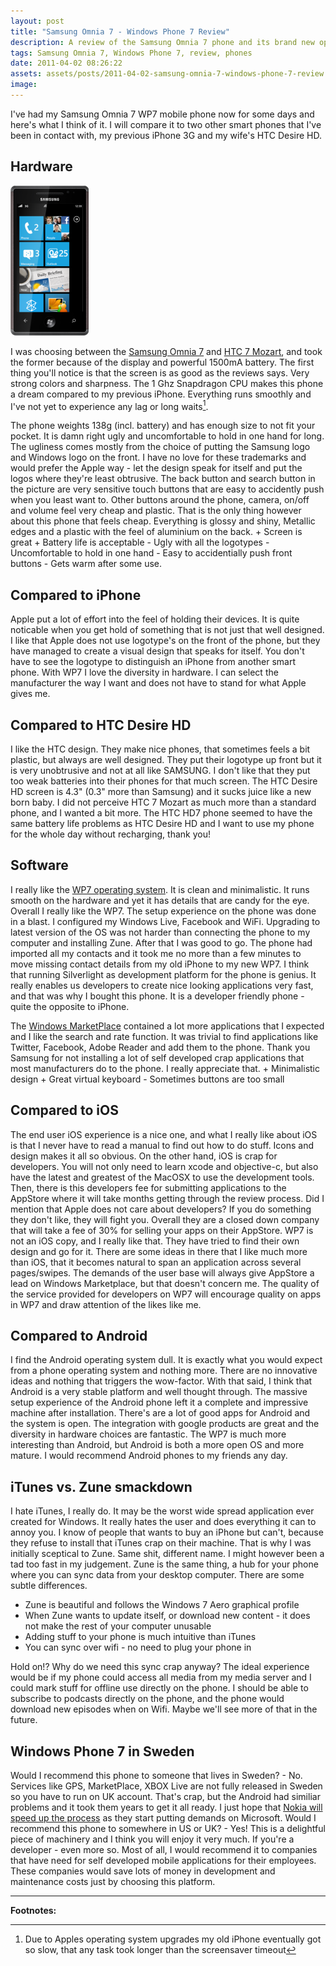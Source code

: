 ```yaml
---
layout: post
title: "Samsung Omnia 7 - Windows Phone 7 Review"
description: A review of the Samsung Omnia 7 phone and its brand new operating system Windows Phone 7.
tags: Samsung Omnia 7, Windows Phone 7, review, phones
date: 2011-04-02 08:26:22
assets: assets/posts/2011-04-02-samsung-omnia-7-windows-phone-7-review
image: 
---
```


I've had my Samsung Omnia 7 WP7 mobile phone now for some days and here's what I think of it. I will compare it to two other smart phones that I've been in contact with, my previous iPhone 3G and my wife's HTC Desire HD.

## Hardware

![Samsung Omnia 7 Windows Phone 7](/assets/posts/2011-04-02-samsung-omnia-7-windows-phone-7-review/omnia7.png)

I was choosing between the [Samsung Omnia 7](http://www.omnia7.samsungmobile.com) and [HTC 7 Mozart](http://www.htc.com/www/product/7mozart/overview.html), and took the former because of the display and powerful 1500mA battery. The first thing you'll notice is that the screen is as good as the reviews says. Very strong colors and sharpness. The 1 Ghz Snapdragon CPU makes this phone a dream compared to my previous iPhone. Everything runs smoothly and I've not yet to experience any lag or long waits[^1].

The phone weights 138g (incl. battery) and has enough size to not fit your pocket. It is damn right ugly and uncomfortable to hold in one hand for long. The ugliness comes mostly from the choice of putting the Samsung logo and Windows logo on the front. I have no love for these trademarks and would prefer the Apple way - let the design speak for itself and put the logos where they're least obtrusive.  The back button and search button in the picture are very sensitive touch buttons that are easy to accidently push when you least want to. Other buttons around the phone, camera, on/off and volume feel very cheap and plastic. That is the only thing however about this phone that feels cheap. Everything is glossy and shiny, Metallic edges and a plastic with the feel of aluminium on the back.  + Screen is great + Battery life is acceptable  - Ugly with all the logotypes - Uncomfortable to hold in one hand - Easy to accidentially push front buttons - Gets warm after some use.

## Compared to iPhone

Apple put a lot of effort into the feel of holding their devices. It is quite noticable when you get hold of something that is not just that well designed. I like that Apple does not use logotype's on the front of the phone, but they have managed to create a visual design that speaks for itself. You don't have to see the logotype to distinguish an iPhone from another smart phone.  With WP7 I love the diversity in hardware. I can select the manufacturer the way I want and does not have to stand for what Apple gives me.

## Compared to HTC Desire HD

I like the HTC design. They make nice phones, that sometimes feels a bit plastic, but always are well designed. They put their logotype up front but it is very unobtrusive and not at all like SAMSUNG. I don't like that they put too weak batteries into their phones for that much screen. The HTC Desire HD screen is 4.3" (0.3" more than Samsung) and it sucks juice like a new born baby.  I did not perceive HTC 7 Mozart as much more than a standard phone, and I wanted a bit more. The HTC HD7 phone seemed to have the same battery life problems as HTC Desire HD and I want to use my phone for the whole day without recharging, thank you!

## Software

I really like the [WP7 operating system](http://www.microsoft.com/windowsmobile/sv-se/default.mspx). It is clean and minimalistic. It runs smooth on the hardware and yet it has details that are candy for the eye. Overall I really like the WP7.  The setup experience on the phone was done in a blast. I configured my Windows Live, Facebook and WiFi. Upgrading to latest version of the OS was not harder than connecting the phone to my computer and installing Zune. After that I was good to go. The phone had imported all my contacts and it took me no more than a few minutes to move missing contact details from my old iPhone to my new WP7.  I think that running Silverlight as development platform for the phone is genius. It really enables us developers to create nice looking applications very fast, and that was why I bought this phone. It is a developer friendly phone - quite the opposite to iPhone.

The [Windows MarketPlace](http://www.windowsmarketplace.com) contained a lot more applications that I expected and I like the search and rate function. It was trivial to find applications like Twitter, Facebook, Adobe Reader and add them to the phone.  Thank you Samsung for not installing a lot of self developed crap applications that most manufacturers do to the phone. I really appreciate that.  + Minimalistic design + Great virtual keyboard  - Sometimes buttons are too small

## Compared to iOS

The end user iOS experience is a nice one, and what I really like about iOS is that I never have to read a manual to find out how to do stuff. Icons and design makes it all so obvious.  On the other hand, iOS is crap for developers. You will not only need to learn xcode and objective-c, but also have the latest and greatest of the MacOSX to use the development tools. Then, there is this developers fee for submitting applications to the AppStore where it will take months getting through the review process.  Did I mention that Apple does not care about developers? If you do something they don't like, they will fight you. Overall they are a closed down company that will take a fee of 30% for selling your apps on their AppStore.  WP7 is not an iOS copy, and I really like that. They have tried to find their own design and go for it. There are some ideas in there that I like much more than iOS, that it becomes natural to span an application across several pages/swipes.  The demands of the user base will always give AppStore a lead on Windows Marketplace, but that doesn't concern me. The quality of the service provided for developers on WP7 will encourage quality on apps in WP7 and draw attention of the likes like me.

## Compared to Android

I find the Android operating system dull. It is exactly what you would expect from a phone operating system and nothing more. There are no innovative ideas and nothing that triggers the wow-factor.  With that said, I think that Android is a very stable platform and well thought through. The massive setup experience of the Android phone left it a complete and impressive machine after installation. There's are a lot of good apps for Android and the system is open. The integration with google products are great and the diversity in hardware choices are fantastic.  The WP7 is much more interesting than Android, but Android is both a more open OS and more mature. I would recommend Android phones to my friends any day.

## iTunes vs. Zune smackdown

I hate iTunes, I really do. It may be the worst wide spread application ever created for Windows. It really hates the user and does everything it can to annoy you. I know of people that wants to buy an iPhone but can't, because they refuse to install that iTunes crap on their machine.  That is why I was initially sceptical to Zune. Same shit, different name. I might however been a tad too fast in my judgement. Zune is the same thing, a hub for your phone where you can sync data from your desktop computer. There are some subtle differences.

* Zune is beautiful and follows the Windows 7 Aero graphical profile
* When Zune wants to update itself, or download new content - it does not make the rest of your computer unusable
* Adding stuff to your phone is much intuitive than iTunes
* You can sync over wifi - no need to plug your phone in

Hold on!? Why do we need this sync crap anyway?  The ideal experience would be if my phone could access all media from my media server and I could mark stuff for offline use directly on the phone. I should be able to subscribe to podcasts directly on the phone, and the phone would download new episodes when on Wifi.  Maybe we'll see more of that in the future.

## Windows Phone 7 in Sweden

Would I recommend this phone to someone that lives in Sweden?  - No.  Services like GPS, MarketPlace, XBOX Live are not fully released in Sweden so you have to run on UK account. That's crap, but the Android had similiar problems and it took them years to get it all ready. I just hope that [Nokia will speed up the process](http://www.engadget.com/2011/02/11/nokia-and-microsoft-enter-strategic-alliance-on-windows-phone-b/) as they start putting demands on Microsoft.  Would I recommend this phone to somewhere in US or UK?  - Yes!  This is a delightful piece of machinery and I think you will enjoy it very much. If you're a developer - even more so. Most of all, I would recommend it to companies that have need for self developed mobile applications for their employees. These companies would save lots of money in development and maintenance costs just by choosing this platform.

---
**Footnotes:**

[^1]: Due to Apples operating system upgrades my old iPhone eventually got so slow, that any task took longer than the screensaver timeout
